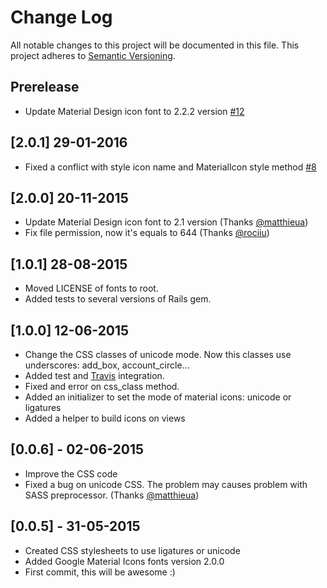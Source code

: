 # Change Log
All notable changes to this project will be documented in this file.
This project adheres to [Semantic Versioning](http://semver.org/).

## Prerelease

- Update Material Design icon font to 2.2.2 version [#12](https://github.com/Angelmmiguel/material_icons/issues/12)

## [2.0.1] 29-01-2016

- Fixed a conflict with style icon name and MaterialIcon style method [#8](https://github.com/Angelmmiguel/material_icons/issues/8)

## [2.0.0] 20-11-2015

- Update Material Design icon font to 2.1 version (Thanks [@matthieua](https://github.com/matthieua))
- Fix file permission, now it's equals to 644 (Thanks [@rociiu](https://github.com/rociiu))

## [1.0.1] 28-08-2015

- Moved LICENSE of fonts to root.
- Added tests to several versions of Rails gem.

## [1.0.0] 12-06-2015

- Change the CSS classes of unicode mode. Now this classes use underscores: add_box, account_circle...
- Added test and [Travis](https://travis-ci.org/Angelmmiguel/material_icons) integration.
- Fixed and error on css_class method.
- Added an initializer to set the mode of material icons: unicode or ligatures
- Added a helper to build icons on views

## [0.0.6] - 02-06-2015

- Improve the CSS code
- Fixed a bug on unicode CSS. The problem may causes problem with SASS preprocessor. (Thanks [@matthieua](https://github.com/matthieua))

## [0.0.5] - 31-05-2015

- Created CSS stylesheets to use ligatures or unicode
- Added Google Material Icons fonts version 2.0.0
- First commit, this will be awesome :)
